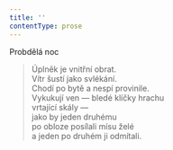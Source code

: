 ```yaml
---
title: ''
contentType: prose
---
```


Probdělá noc

> Úplněk je vnitřní obrat.  
> Vítr šustí jako svlékání.  
> Chodí po bytě a nespí provinile.  
> Vykukují ven — bledé klíčky hrachu  
> vrtající skály —  
> jako by jeden druhému  
> po obloze posílali mísu želé  
> a jeden po druhém ji odmítali.
